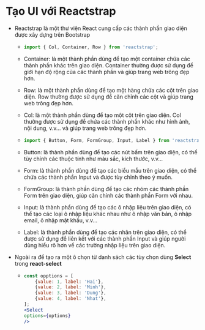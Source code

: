 # Tạo UI với Reactstrap 
-   Reactstrap là một thư viện React cung cấp các thành phần giao diện được xây dựng trên Bootstrap 
    -   ``` jsx
        import { Col, Container, Row } from 'reactstrap';
        ```
    -   Container: là một thành phần dùng để tạo một container chứa các thành phần khác trên giao diện. Container thường được sử dụng để giới hạn độ rộng của các thành phần và giúp trang web trông đẹp hơn.

    -   Row: là một thành phần dùng để tạo một hàng chứa các cột trên giao diện. Row thường được sử dụng để căn chỉnh các cột và giúp trang web trông đẹp hơn.

    -   Col: là một thành phần dùng để tạo một cột trên giao diện. Col thường được sử dụng để chứa các thành phần khác như hình ảnh, nội dung, v.v... và giúp trang web trông đẹp hơn.
    -   ``` jsx
        import { Button, Form, FormGroup, Input, Label } from 'reactstrap';
        ```
    -   Button: là thành phần dùng để tạo các nút bấm trên giao diện, có thể tùy chỉnh các thuộc tính như màu sắc, kích thước, v.v...

    -   Form: là thành phần dùng để tạo các biểu mẫu trên giao diện, có thể chứa các thành phần Input và được tùy chỉnh theo ý muốn.

    -   FormGroup: là thành phần dùng để tạo các nhóm các thành phần Form trên giao diện, giúp căn chỉnh các thành phần Form với nhau.

    -   Input: là thành phần dùng để tạo các ô nhập liệu trên giao diện, có thể tạo các loại ô nhập liệu khác nhau như ô nhập văn bản, ô nhập email, ô nhập mật khẩu, v.v...

    -   Label: là thành phần dùng để tạo các nhãn trên giao diện, có thể được sử dụng để liên kết với các thành phần Input và giúp người dùng hiểu rõ hơn về các trường nhập liệu trên giao diện.

-   Ngoài ra để tạo ra một ô chọn từ danh sách các tùy chọn
dùng **Select** trong **react-select**
    -   ```jsx
        const opptions = [
            {value: 1, label: 'Hai'},
            {value: 2, label: 'Minh'},
            {value: 3, label: 'Dung'},
            {value: 4, label: 'Nhat'},
        ];
        <Select
        options={options}
        />
      ```
